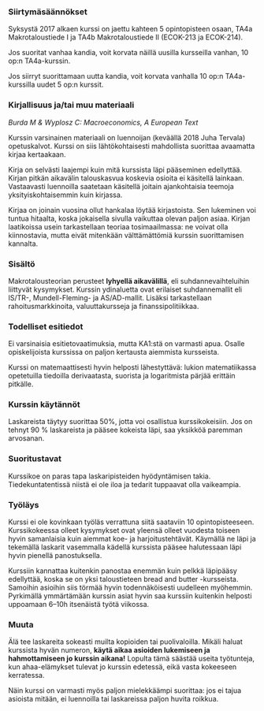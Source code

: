 ### Siirtymäsäännökset

Syksystä 2017 alkaen kurssi on jaettu kahteen 5 opintopisteen osaan, TA4a Makrotaloustiede I ja TA4b Makrotaloustiede II (ECOK-213 ja ECOK-214). 

Jos suoritat vanhaa kandia, voit korvata näillä uusilla kursseilla vanhan, 10 op:n TA4a-kurssin.

Jos siirryt suorittamaan uutta kandia, voit korvata vanhalla 10 op:n TA4a-kurssilla uudet 5 op:n kurssit.

### Kirjallisuus ja/tai muu materiaali
_Burda M & Wyplosz C: Macroeconomics, A European Text_

Kurssin varsinainen materiaali on luennoijan (keväällä 2018 Juha Tervala) opetuskalvot. Kurssi on siis lähtökohtaisesti mahdollista suorittaa avaamatta kirjaa kertaakaan.

Kirja on selvästi laajempi kuin mitä kurssista läpi pääseminen edellyttää. Kirjan pitkän aikavälin talouskasvua koskevia osioita ei käsitellä lainkaan. Vastaavasti luennoilla saatetaan käsitellä joitain ajankohtaisia teemoja yksityiskohtaisemmin kuin kirjassa.

Kirjaa on joinain vuosina ollut hankalaa löytää kirjastoista. Sen lukeminen voi tuntua hitaalta, koska jokaisella sivulla vaikuttaa olevan paljon asiaa. Kirjan laatikoissa usein tarkastellaan teoriaa tosimaailmassa: ne voivat olla kiinnostavia, mutta eivät mitenkään välttämättömiä kurssin suorittamisen kannalta.

### Sisältö
Makrotalousteorian perusteet **lyhyellä aikavälillä**, eli suhdannevaihteluihin liittyvät kysymykset. Kurssin ydinaluetta ovat erilaiset suhdannemallit eli IS/TR-, Mundell-Fleming- ja AS/AD-mallit. Lisäksi tarkastellaan rahoitusmarkkinoita, valuuttakursseja ja finanssipolitiikkaa.

### Todelliset esitiedot

Ei varsinaisia esitietovaatimuksia, mutta KA1:stä on varmasti apua. Osalle opiskelijoista kurssissa on paljon kertausta aiemmista kursseista.

Kurssi on matemaattisesti hyvin helposti lähestyttävä: lukion matematiikassa opetetuilla tiedoilla derivaatasta, suorista ja logaritmista pärjää erittäin pitkälle.

### Kurssin käytännöt

Laskareista täytyy suorittaa 50%, jotta voi osallistua kurssikokeisiin. Jos on tehnyt 90 % laskareista ja pääsee kokeista läpi, saa yksikköä paremman arvosanan.

### Suoritustavat

Kurssikoe on paras tapa laskaripisteiden hyödyntämisen takia. Tiedekuntatentissä niistä ei ole iloa ja tedarit tuppaavat olla vaikeampia.

### Työläys

Kurssi ei ole kovinkaan työläs verrattuna siitä saataviin 10 opintopisteeseen. Kurssikokeessa olleet kysymykset ovat yleensä olleet vuodesta toiseen hyvin samanlaisia kuin aiemmat koe- ja harjoitustehtävät. Käymällä ne läpi ja tekemällä laskarit vasemmalla kädellä kurssista pääsee halutessaan läpi hyvin pienellä panostuksella.

Kurssiin kannattaa kuitenkin panostaa enemmän kuin pelkkä läpipääsy edellyttää, koska se on yksi taloustieteen bread and butter -kursseista. Samoihin asioihin siis törmää hyvin todennäköisesti uudelleen myöhemmin. Pyrkimällä ymmärtämään kurssin asiat hyvin saa kurssiin kuitenkin helposti uppoamaan 6–10h itsenäistä työtä viikossa.

### Muuta

Älä tee laskareita sokeasti muilta kopioiden tai puolivaloilla. Mikäli haluat kurssista hyvän numeron, __käytä aikaa asioiden lukemiseen ja hahmottamiseen jo kurssin aikana!__ Lopulta tämä säästää useita työtunteja, kun ahaa-elämykset tulevat jo kurssin edetessä, eikä vasta kokeeseen kerratessa. 

Näin kurssi on varmasti myös paljon mielekkäämpi suorittaa: jos ei tajua asioista mitään, ei luennoilla tai laskareissa paljon huvita roikkua.
